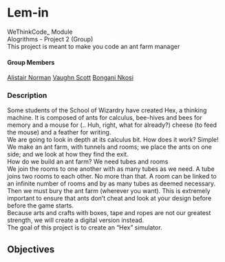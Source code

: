 # **Lem-in**
WeThinkCode_ Module  
Alogrithms - Project 2 (Group)  
This project is meant to make you code an ant farm manager

#### Group Members
[Alistair Norman](https://github.com/anormanwtc)
[Vaughn Scott](https://github.com/VR-Scott)
[Bongani Nkosi](https://github.com/bnkosi2019)

### **Description**

Some students of the School of Wizardry have created Hex, a thinking machine. It is composed of ants for calculus, bee-hives and bees for memory and a mouse for (.. Huh, right, what for already?) cheese (to feed the mouse) and a feather for writing.  
We are going to look in depth at its calculus bit. How does it work? Simple! We make an ant farm, with tunnels and rooms; we place the ants on one side; and we look at how they find the exit.  
How do we build an ant farm? We need tubes and rooms  
We join the rooms to one another with as many tubes as we need. A tube joins two rooms to each other. No more than that. A room can be linked to an infinite number of rooms and by as many tubes as deemed necessary. Then we must bury the ant farm (wherever you want). This is extremely important to ensure that ants don’t cheat and look at your design before before the game starts.  
Because arts and crafts with boxes, tape and ropes are not our greatest strength, we will create a digital version instead.  
The goal of this project is to create an “Hex” simulator.  

## **Objectives**